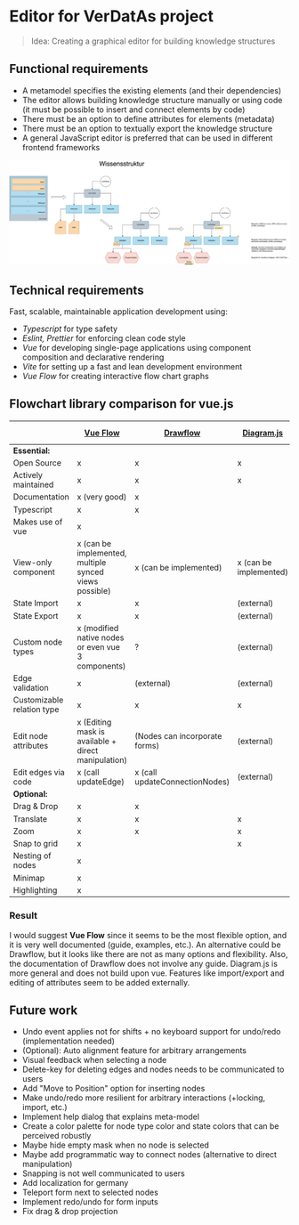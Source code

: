 # Editor for VerDatAs project

> Idea: Creating a graphical editor for building knowledge structures

## Functional requirements

* A metamodel specifies the existing elements (and their dependencies)
* The editor allows building knowledge structure manually or using code (it must be possible to insert and connect
  elements by code)
* There must be an option to define attributes for elements (metadata)
* There must be an option to textually export the knowledge structure
* A general JavaScript editor is preferred that can be used in different frontend frameworks

![Underlying idea](Wissensstruktur_Konzept.jpg)

## Technical requirements

Fast, scalable, maintainable application development using:

* _Typescript_ for type safety
* _Eslint, Prettier_ for enforcing clean code style
* _Vue_ for developing single-page applications using component composition and declarative rendering
* _Vite_ for setting up a fast and lean development environment
* _Vue Flow_ for creating interactive flow chart graphs

## Flowchart library comparison for vue.js

|                            | [Vue Flow](https://github.com/bcakmakoglu/vue-flow)    | [Drawflow](https://github.com/jerosoler/Drawflow) | [Diagram.js](https://github.com/bpmn-io/diagram-js) | [Flowy Vue](https://github.com/remcoplasmeyer/flowy-vue) | [Vue Diagrams](https://github.com/gwenaelp/vue-diagrams) |
|----------------------------|--------------------------------------------------------|---------------------------------------------------|-----------------------------------------------------|----------------------------------------------------------|----------------------------------------------------------|
| **Essential:**             |                                                        |                                                   |                                                     |                                                          |                                                          |
| Open Source                | x                                                      | x                                                 | x                                                   | x                                                        | x                                                        |
| Actively maintained        | x                                                      | x                                                 | x                                                   | x                                                        |                                                          |
| Documentation              | x (very good)                                          | x                                                 |                                                     | x                                                        |                                                          |
| Typescript                 | x                                                      | x                                                 |                                                     |                                                          |                                                          |
| Makes use of vue           | x                                                      |                                                   |                                                     | x                                                        | x                                                        |
| View-only component        | x (can be implemented, multiple synced views possible) | x (can be implemented)                            | x (can be implemented)                              | x (can be implemented)                                   | ?                                                        |
| State Import               | x                                                      | x                                                 | (external)                                          |                                                          |                                                          |
| State Export               | x                                                      | x                                                 | (external)                                          |                                                          |                                                          |
| Custom node types          | x (modified native nodes or even vue 3 components)     | ?                                                 | (external)                                          |                                                          |                                                          |
| Edge validation            | x                                                      | (external)                                        | (external)                                          |                                                          |                                                          |
| Customizable relation type | x                                                      | x                                                 | x                                                   | (only for hierarchies)                                   | x                                                        |
| Edit node attributes       | x (Editing mask is available + direct manipulation)    | (Nodes can incorporate forms)                     | (external)                                          |                                                          |                                                          |
| Edit edges via code        | x (call updateEdge)                                    | x (call updateConnectionNodes)                    | (external)                                          | ?                                                        |                                                          |
| **Optional:**              |                                                        |                                                   |                                                     |                                                          |                                                          |
| Drag & Drop                | x                                                      | x                                                 |                                                     | x                                                        | ?                                                        |
| Translate                  | x                                                      | x                                                 | x                                                   | x                                                        | ?                                                        |
| Zoom                       | x                                                      | x                                                 | x                                                   | x                                                        | x                                                        |
| Snap to grid               | x                                                      |                                                   | x                                                   | x                                                        |                                                          |
| Nesting of nodes           | x                                                      |                                                   |                                                     |                                                          |                                                          |
| Minimap                    | x                                                      |                                                   |                                                     |                                                          |                                                          |
| Highlighting               | x                                                      |                                                   |                                                     |                                                          |                                                          |

### Result

I would suggest **Vue Flow** since it seems to be the most flexible option, and it is very well documented (guide,
examples, etc.). An alternative could be Drawflow, but it looks like there are not as many options and flexibility.
Also, the documentation of Drawflow does
not involve any guide. Diagram.js is more general and does not build upon vue. Features like import/export and editing
of attributes seem to be added externally.

## Future work

* Undo event applies not for shifts + no keyboard support for undo/redo (implementation needed)
* (Optional): Auto alignment feature for arbitrary arrangements
* Visual feedback when selecting a node
* Delete-key for deleting edges and nodes needs to be communicated to users
* Add "Move to Position" option for inserting nodes
* Make undo/redo more resilient for arbitrary interactions (+locking, import, etc.)
* Implement help dialog that explains meta-model
* Create a color palette for node type color and state colors that can be perceived robustly
* Maybe hide empty mask when no node is selected
* Maybe add programmatic way to connect nodes (alternative to direct manipulation)
* Snapping is not well communicated to users
* Add localization for germany
* Teleport form next to selected nodes
* Implement redo/undo for form inputs
* Fix drag & drop projection
